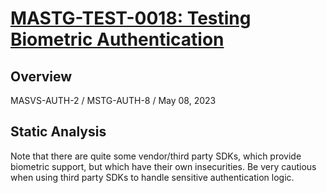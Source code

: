 # [MASTG-TEST-0018: Testing Biometric Authentication](https://mas.owasp.org/MASTG/tests/android/MASVS-AUTH/MASTG-TEST-0018/)
## Overview
MASVS-AUTH-2 / MSTG-AUTH-8 / May 08, 2023
## Static Analysis
Note that there are quite some vendor/third party SDKs, which provide biometric support, but which have their own insecurities. Be very cautious when using third party SDKs to handle sensitive authentication logic.

